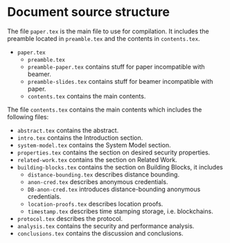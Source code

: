 # Document source structure

The file `paper.tex` is the main file to use for compilation. It includes the 
preamble located in `preamble.tex` and the contents in `contents.tex`.

- `paper.tex`
  - `preamble.tex`
  - `preamble-paper.tex` contains stuff for paper incompatible with beamer.
  - `preamble-slides.tex` contains stuff for beamer incompatible with paper.
  - `contents.tex` contains the main contents.

The file `contents.tex` contains the main contents which includes the following 
files:
- `abstract.tex` contains the abstract.
- `intro.tex` contains the Introduction section.
- `system-model.tex` contains the System Model section.
- `properties.tex` contains the section on desired security properties.
- `related-work.tex` contains the section on Related Work.
- `building-blocks.tex` contains the section on Building Blocks, it includes
  - `distance-bounding.tex` describes distance bounding.
  - `anon-cred.tex` describes anonymous credentials.
  - `DB-anon-cred.tex` introduces distance-bounding anonymous credentials.
  - `location-proofs.tex` describes location proofs.
  - `timestamp.tex` describes time stamping storage, i.e. blockchains.
- `protocol.tex` describes the protocol.
- `analysis.tex` contains the security and performance analysis.
- `conclusions.tex` contains the discussion and conclusions.
